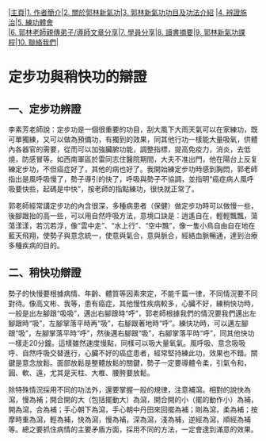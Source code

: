 |[主頁](/README.md)|[1. 作者簡介](/a10.md)|[2. 關於郭林新氣功](/a1.md)|[3. 郭林新氣功功目及功法介紹](/a2.md) |[4. 辨證施治](/a3.md)|[5. 練功體會](/a5.md)  
|[6. 郭林老師親傳弟子/導師文章分享](/a6.md)|[7. 學員分享](/a7.md)|[8. 讀書摘要](/a4.md)|[9. 郭林新氣功課程](/郭林新氣功課程.md)|[10. 聯絡我們](/a9.md)|    

# 定步功與稍快功的辯證

## 一、定步功辨證

李素芳老師說：定步功是一個很重要的功目，刮大風下大雨天氣可以在家練功，既可單獨練，又可以做為預備功，有獨到的效果，同其他行功一樣能大量吸氧，供體內各器官的需要，從而可以加強臟腑功能，調整指標，提高免疫力，消炎，去低燒，防感冒等。如西南軍區於雷同志住醫院期間，大夫不准出門，他在陽台上反复練定步功，不但癌症好了，其他的病也好了。我開始練定步功時感到胸悶，郭老師指出是風呼吸慢了，勢子導引的快了，呼吸與勢子不協調，並指明“癌症病人風呼吸要快些，起碼是中快”，按老師的指點練功，很快就正常了。


郭老師經常講定步功的內含很深，多種病患者（保健）做定步功時可以做慢一些，後腳跟抬的高一些，可以用自然呼吸方法，意境口訣是：逍遙自在，輕輕飄飄，蕩蕩漾漾，若沉若浮，像“雲中走”、“水上行”、“空中飄”，像一隻小鳥自由自在地在藍天飛翔，使勢子與意念統一，使意與氣合，意與脈合，經絡血脈暢通，達到治療多種疾病的目的。


## 二、稍快功辯證

勢子的快慢要根據病情、年齡、體質等因素來定，不能千篇一律，不同情況要不同對待。像高文彬、我等，患有癌症，其他慢性疾病較多，心臟不好，練稍快功時，一般是出左腳跟“吸吸”，邁出右腳跟時“呼”，郭老師根據我們的情況要我們邁出左腳跟時“吸”，左腳掌落平時再“吸”，右腳跟著地時“呼”。練快功時，可以邁左腳跟“吸”，左腳掌落平時“呼”，然後邁右腳跟“吸”，右腳掌落平時“呼”，同其他快功一樣走20分鐘。這樣雖然速度慢點，同樣可以吸大量氧氣。風呼吸、意念吸吸呼、自然呼吸交替進行，心臟不好的癌症患者，經常堅持練此功，效果也不錯。關鍵是意念放鬆。面部放鬆是整體放鬆的關鍵，勢子一定要導體令柔，引氣令和，圓、軟、遠，尤其是天柱、大椎、腰胯要放鬆。


除特殊情況採用不同的功法外，還要掌握一般的規律，注意補瀉。相對的說快為瀉，慢為補；開合開的大（包括擺動大）為瀉，開合開的小（擺的動作小）為補，開為瀉，合為補；手心朝下為瀉，手心朝中丹田來回擺為補；剛為瀉，柔為補；按摩時重為瀉，輕為補，快為瀉，慢為補，深為瀉，淺為補，逆經為瀉，順經為補等。總之要抓住病情的主要矛盾方面，採用不同的方法，一定會達到滿意的效果。
